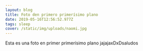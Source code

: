```yaml
---
layout: blog
title: Foto den primero primerísimo plano
date: 2019-05-16T12:56:52.977Z
tags: sleep
cover: /static/img/uploads/naomi.jpg
---
```

Esta es una foto en primer primerísimo plano jajajaxDxDsaludos
